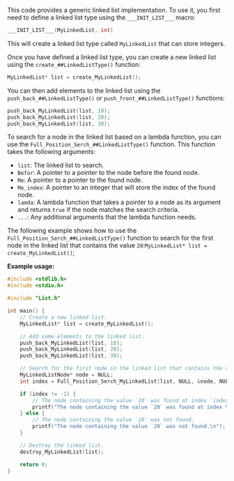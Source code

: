 This code provides a generic linked list implementation. To use it, you first need to define a linked list type using the `___INIT_LIST___` macro:


```c
___INIT_LIST___(MyLinkedList, int)
```

This will create a linked list type called `MyLinkedList` that can store integers.

Once you have defined a linked list type, you can create a new linked list using the `create_##LinkedListType()` function:


```c
MyLinkedList* list = create_MyLinkedList();
```

You can then add elements to the linked list using the `push_back_##LinkedListType()` or `push_front_##LinkedListType()` functions:


```c
push_back_MyLinkedList(list, 10);
push_back_MyLinkedList(list, 20);
push_back_MyLinkedList(list, 30);
```

To search for a node in the linked list based on a lambda function, you can use the `Full_Position_Serch_##LinkedListType()` function. This function takes the following arguments:

* `list`: The linked list to search.
* `Befor`: A pointer to a pointer to the node before the found node.
* `Me`: A pointer to a pointer to the found node.
* `Me_index`: A pointer to an integer that will store the index of the found node.
* `lamda`: A lambda function that takes a pointer to a node as its argument and returns `true` if the node matches the search criteria.
* `...`: Any additional arguments that the lambda function needs.

The following example shows how to use the `Full_Position_Serch_##LinkedListType()` function to search for the first node in the linked list that contains the value `20`:`MyLinkedList* list = create_MyLinkedList()`;





**Example usage:**

```c
#include <stdlib.h>
#include <stdio.h>

#include "List.h"

int main() {
    // Create a new linked list.
    MyLinkedList* list = create_MyLinkedList();

    // Add some elements to the linked list.
    push_back_MyLinkedList(list, 10);
    push_back_MyLinkedList(list, 20);
    push_back_MyLinkedList(list, 30);

    // Search for the first node in the linked list that contains the value `20`.
    MyLinkedListNode* node = NULL;
    int index = Full_Position_Serch_MyLinkedList(list, NULL, &node, NULL, SearchFor20, 20);

    if (index != -1) {
        // The node containing the value `20` was found at index `index`.
        printf("The node containing the value `20` was found at index %d.\n", index);
    } else {
        // The node containing the value `20` was not found.
        printf("The node containing the value `20` was not found.\n");
    }

    // Destroy the linked list.
    destroy_MyLinkedList(list);

    return 0;
}
``` 

